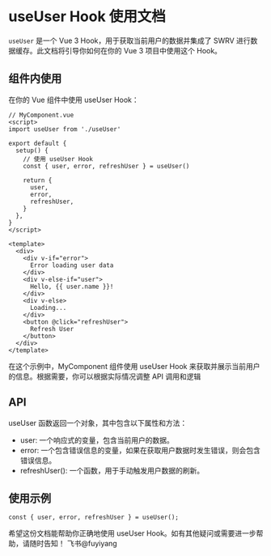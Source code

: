 # useUser Hook 使用文档

`useUser` 是一个 Vue 3 Hook，用于获取当前用户的数据并集成了 SWRV 进行数据缓存。此文档将引导你如何在你的 Vue 3 项目中使用这个 Hook。

## 组件内使用

在你的 Vue 组件中使用 useUser Hook：

```vue
// MyComponent.vue
<script>
import useUser from './useUser'

export default {
  setup() {
    // 使用 useUser Hook
    const { user, error, refreshUser } = useUser()

    return {
      user,
      error,
      refreshUser,
    }
  },
}
</script>

<template>
  <div>
    <div v-if="error">
      Error loading user data
    </div>
    <div v-else-if="user">
      Hello, {{ user.name }}!
    </div>
    <div v-else>
      Loading...
    </div>
    <button @click="refreshUser">
      Refresh User
    </button>
  </div>
</template>
```

在这个示例中，MyComponent 组件使用 useUser Hook 来获取并展示当前用户的信息。根据需要，你可以根据实际情况调整 API 调用和逻辑

## API

useUser 函数返回一个对象，其中包含以下属性和方法：

- user: 一个响应式的变量，包含当前用户的数据。
- error: 一个包含错误信息的变量，如果在获取用户数据时发生错误，则会包含错误信息。
- refreshUser(): 一个函数，用于手动触发用户数据的刷新。

## 使用示例

```vue
const { user, error, refreshUser } = useUser();
```

希望这份文档能帮助你正确地使用 useUser Hook。如有其他疑问或需要进一步帮助，请随时告知！ 飞书@fuyiyang
